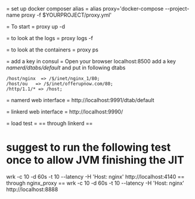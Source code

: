 
= set up docker composer alias =
alias proxy='docker-compose --project-name proxy -f $YOURPROJECT/proxy.yml'

= To start =
proxy up -d

= to look at the logs =
proxy logs -f

= to look at the containers =
proxy ps


= add a key in consul =
Open your browser localhost:8500 add a key *namerd/dtabs/default* and put in following dtabs
```
/host/nginx  => /$/inet/nginx_1/80;
/host/ou   => /$/inet/offerupnow.com/80;
/http/1.1/* => /host;
```

= namerd web interface =
http://localhost:9991/dtab/default

= linkerd web interface =
http://localhost:9990/

= load test =
== through linkerd ==
# suggest to run the following test once to allow JVM finishing the JIT
wrk -c 10 -d 60s -t 10 --latency -H 'Host: nginx' http://localhost:4140
== through nginx_proxy ==
wrk -c 10 -d 60s -t 10 --latency -H 'Host: nginx' http://localhost:8888
